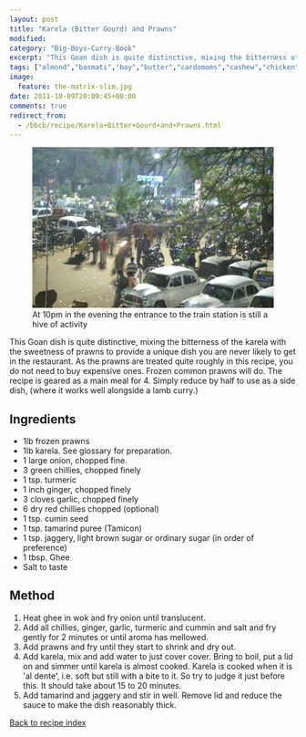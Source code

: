 ```yaml
---
layout: post
title: "Karela (Bitter Gourd) and Prawns"
modified:
category: "Big-Boys-Curry-Book"
excerpt: "This Goan dish is quite distinctive, mixing the bitterness of the karela with the sweetness"
tags: ["almond","basmati","bay","butter","cardomoms","cashew","chicken","cinnamon","cloves","cumin","ghee","lamb","mace","nuts","pepper","rice","saffron","turmeric"]
image:
  feature: the-matrix-slim.jpg
date: 2011-10-09T20:09:45+00:00
comments: true
redirect_from: 
  - /bbcb/recipe/Karela+Bitter+Gourd+and+Prawns.html
---
```


<figure>
	<a href="/images/bbcb/pict1510.jpg" alt="Baleshwar, Orrisa, India" title="Baleshwar, Orrisa, India &#169; Ashley Kitson 13/09/2011"><img src="/images/bbcb/pict1510.jpg"/></a>
	<figcaption>At 10pm in the evening the entrance to the train station is still a hive of activity</figcaption>
</figure>

This Goan dish is quite distinctive, mixing the bitterness of the karela with the sweetness of prawns to provide a unique dish you are never likely to get in the restaurant. As the prawns are treated quite roughly in this recipe, you do not need to buy expensive ones. Frozen common prawns will do. The recipe is geared as a main meal for 4. Simply reduce by half to use as a side dish, (where it works well alongside a lamb curry.)
        
## Ingredients
        
<ul><li>1lb frozen prawns</li><li>1lb karela. See glossary for preparation.</li><li>1 large onion, chopped fine.</li><li>3 green chillies, chopped finely</li><li>1 tsp. turmeric</li><li>1 inch ginger, chopped finely</li><li>3 cloves garlic, chopped finely</li><li>6 dry red chillies chopped (optional)</li><li>1 tsp. cumin seed</li><li>1 tsp. tamarind puree (Tamicon)</li><li>1 tsp. jaggery, light brown sugar or ordinary sugar (in order of preference)</li><li>1 tbsp. Ghee</li><li>Salt to taste</li></ul>
        
## Method

<ol><li>Heat ghee in wok and fry onion until translucent.</li><li>Add all chillies, ginger, garlic, turmeric and cummin and salt and fry gently for 2  minutes or until aroma has mellowed.</li><li>Add prawns and fry until they start to shrink and dry out.</li><li>Add karela, mix and add water to just cover cover. Bring to boil, put a lid on and  simmer until karela is almost cooked. Karela is cooked when it is 'al dente',  i.e. soft but still with a bite to it. So try to judge it just before this. It should take about 15 to 20 minutes.</li><li>Add tamarind and jaggery and stir in well. Remove lid and reduce the sauce to make the  dish reasonably thick.</li></ol>   

<a href="/bbcb">Back to recipe index</a>      